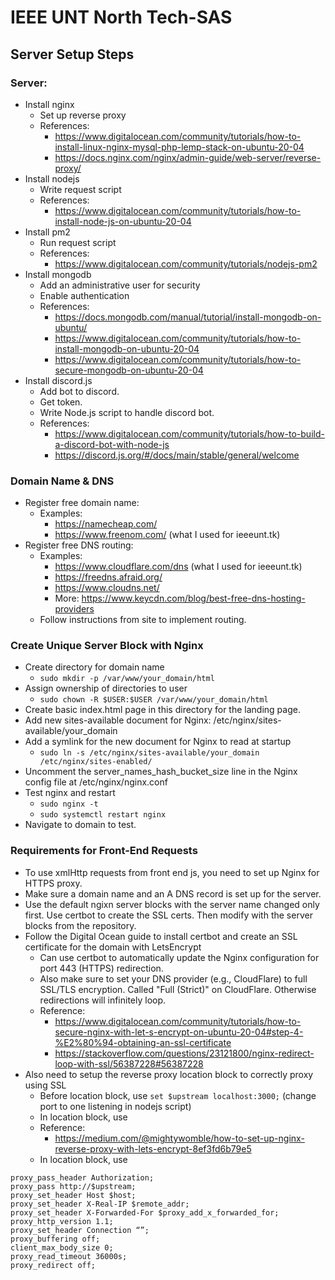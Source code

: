 # IEEE UNT North Tech-SAS
## Server Setup Steps
### Server:
* Install nginx
	* Set up reverse proxy
	* References:
		* https://www.digitalocean.com/community/tutorials/how-to-install-linux-nginx-mysql-php-lemp-stack-on-ubuntu-20-04
		* https://docs.nginx.com/nginx/admin-guide/web-server/reverse-proxy/
* Install nodejs
	* Write request script
	* References:
		* https://www.digitalocean.com/community/tutorials/how-to-install-node-js-on-ubuntu-20-04
* Install pm2
	* Run request script
	* References: 
		* https://www.digitalocean.com/community/tutorials/nodejs-pm2
* Install mongodb
	* Add an administrative user for security
	* Enable authentication
	* References:
		* https://docs.mongodb.com/manual/tutorial/install-mongodb-on-ubuntu/
		* https://www.digitalocean.com/community/tutorials/how-to-install-mongodb-on-ubuntu-20-04
		* https://www.digitalocean.com/community/tutorials/how-to-secure-mongodb-on-ubuntu-20-04
* Install discord.js
	* Add bot to discord.
	* Get token.
	* Write Node.js script to handle discord bot.
	* References:
		* https://www.digitalocean.com/community/tutorials/how-to-build-a-discord-bot-with-node-js
		* https://discord.js.org/#/docs/main/stable/general/welcome

### Domain Name & DNS
* Register free domain name:
	* Examples: 
		* https://namecheap.com/
		* https://www.freenom.com/ (what I used for ieeeunt.tk)
* Register free DNS routing:
	* Examples:
		* https://www.cloudflare.com/dns (what I used for ieeeunt.tk)
		* https://freedns.afraid.org/
		* https://www.cloudns.net/
		* More: https://www.keycdn.com/blog/best-free-dns-hosting-providers
	* Follow instructions from site to implement routing.

### Create Unique Server Block with Nginx
* Create directory for domain name
	* `sudo mkdir -p /var/www/your_domain/html`
* Assign ownership of directories to user
	* `sudo chown -R $USER:$USER /var/www/your_domain/html`
* Create basic index.html page in this directory for the landing page.
* Add new sites-available document for Nginx: /etc/nginx/sites-available/your_domain
* Add a symlink for the new document for Nginx to read at startup
	* `sudo ln -s /etc/nginx/sites-available/your_domain /etc/nginx/sites-enabled/`
* Uncomment the server_names_hash_bucket_size line in the Nginx config file at /etc/nginx/nginx.conf
* Test nginx and restart
	* `sudo nginx -t`
	* `sudo systemctl restart nginx`
* Navigate to domain to test.

### Requirements for Front-End Requests
* To use xmlHttp requests from front end js, you need to set up Nginx for HTTPS proxy.
* Make sure a domain name and an A DNS record is set up for the server.
* Use the default ngixn server blocks with the server name changed only first. Use certbot to create the SSL certs. Then modify with the server blocks from the repository.
* Follow the Digital Ocean guide to install certbot and create an SSL certificate for the domain with LetsEncrypt
	* Can use certbot to automatically update the Nginx configuration for port 443 (HTTPS) redirection.
	* Also make sure to set your DNS provider (e.g., CloudFlare) to full SSL/TLS encryption. Called "Full (Strict)" on CloudFlare. Otherwise redirections will infinitely loop.
	* Reference: 
		* https://www.digitalocean.com/community/tutorials/how-to-secure-nginx-with-let-s-encrypt-on-ubuntu-20-04#step-4-%E2%80%94-obtaining-an-ssl-certificate
		* https://stackoverflow.com/questions/23121800/nginx-redirect-loop-with-ssl/56387228#56387228
* Also need to setup the reverse proxy location block to correctly proxy using SSL
	* Before location block, use `set $upstream localhost:3000;` (change port to one listening in nodejs script)
	* In location block, use
	* Reference:
		* https://medium.com/@mightywomble/how-to-set-up-nginx-reverse-proxy-with-lets-encrypt-8ef3fd6b79e5
	* In location block, use

```
proxy_pass_header Authorization;
proxy_pass http://$upstream;
proxy_set_header Host $host;
proxy_set_header X-Real-IP $remote_addr;
proxy_set_header X-Forwarded-For $proxy_add_x_forwarded_for;
proxy_http_version 1.1;
proxy_set_header Connection “”;
proxy_buffering off;
client_max_body_size 0;
proxy_read_timeout 36000s;
proxy_redirect off;
```

